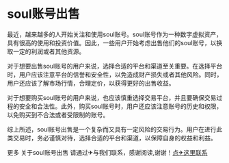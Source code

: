 # soul账号出售

最近，越来越多的人开始关注和使用soul账号。soul账号作为一种数字虚拟资产，具有很高的使用和投资价值。因此，一些用户开始考虑出售他们的soul账号，以换取一定的利润或者其他资源。

对于想要出售soul账号的用户来说，选择合适的平台和渠道至关重要。在选择平台时，用户应该注意平台的信誉和安全性，以免造成财产损失或者其他风险。同时，用户还应该了解市场行情，合理定价，以获得更好的出售收益。

对于想要购买soul账号的用户来说，也应该慎重选择交易平台，并且要确保交易过程的安全和合法性。此外，购买soul账号时，用户还应该注意账号的历史和权限，以免购买到不合法或者受限制的账号。

综上所述，soul账号出售是一个复杂而又具有一定风险的交易行为。用户在进行此类交易时，务必谨慎对待，选择合适的平台和渠道，以保障自身的权益和利益。

更多 关于soul账号出售 请通过✈与我们联系，感谢阅读,谢谢！[点✈这里联系](https://t.me/sjlmbot)